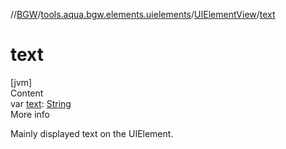 //[BGW](../../../index.md)/[tools.aqua.bgw.elements.uielements](../index.md)/[UIElementView](index.md)/[text](text.md)



# text  
[jvm]  
Content  
var [text](text.md): [String](https://kotlinlang.org/api/latest/jvm/stdlib/kotlin/-string/index.html)  
More info  


Mainly displayed text on the UIElement.

  



